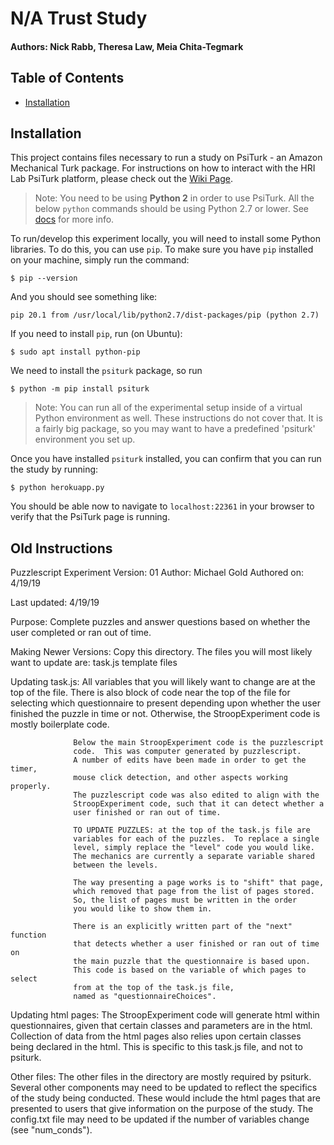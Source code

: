 # N/A Trust Study

#### Authors: Nick Rabb, Theresa Law, Meia Chita-Tegmark

## Table of Contents

* [Installation](installation)

## Installation

This project contains files necessary to run a study on PsiTurk - an Amazon Mechanical Turk package. For instructions on how to interact with the HRI Lab PsiTurk platform, please check out the [Wiki Page](https://hrilab.tufts.edu/wiki/index.php/Psiturk_Studies).

> Note: You need to be using **Python 2** in order to use PsiTurk. All the below `python` commands should be using Python 2.7 or lower. See [docs](https://psiturk.readthedocs.io/en/stable/install.html) for more info.

To run/develop this experiment locally, you will need to install some Python libraries. To do this, you can use `pip`. To make sure you have `pip` installed on your machine, simply run the command:

```
$ pip --version
```

And you should see something like:

```
pip 20.1 from /usr/local/lib/python2.7/dist-packages/pip (python 2.7)
```

If you need to install `pip`, run (on Ubuntu):

```
$ sudo apt install python-pip
```


We need to install the `psiturk` package, so run

```
$ python -m pip install psiturk
```

> Note: You can run all of the experimental setup inside of a virtual Python environment as well. These instructions do not cover that. It is a fairly big package, so you may want to have a predefined 'psiturk' environment you set up.

Once you have installed `psiturk` installed, you can confirm that you can run the study by running:

```
$ python herokuapp.py
```

You should be able now to navigate to `localhost:22361` in your browser to verify that the PsiTurk page is running.

## Old Instructions

Puzzlescript Experiment
Version: 01
Author: Michael Gold
Authored on: 4/19/19

Last updated: 4/19/19


Purpose: Complete puzzles and answer questions based on whether the user
         completed or ran out of time.  


Making Newer Versions: Copy this directory.
                       The files you will most likely want to update are:
                               task.js
                               template files


Updating task.js: All variables that you will likely want to change are at
                  the top of the file.  There is also block of code near the
                  top of the file for selecting which questionnaire to present
                  depending upon whether the user finished the puzzle in
                  time or not.  Otherwise, the StroopExperiment code is
                  mostly boilerplate code.  

                  Below the main StroopExperiment code is the puzzlescript
                  code.  This was computer generated by puzzlescript.  
                  A number of edits have been made in order to get the timer,
                  mouse click detection, and other aspects working properly.
                  The puzzlescript code was also edited to align with the
                  StroopExperiment code, such that it can detect whether a
                  user finished or ran out of time.  

                  TO UPDATE PUZZLES: at the top of the task.js file are
                  variables for each of the puzzles.  To replace a single
                  level, simply replace the "level" code you would like.  
                  The mechanics are currently a separate variable shared
                  between the levels.  

                  The way presenting a page works is to "shift" that page, 
                  which removed that page from the list of pages stored.
                  So, the list of pages must be written in the order
                  you would like to show them in.  

                  There is an explicitly written part of the "next" function
                  that detects whether a user finished or ran out of time on
                  the main puzzle that the questionnaire is based upon.  
                  This code is based on the variable of which pages to select
                  from at the top of the task.js file, 
                  named as "questionnaireChoices".


Updating html pages: The StroopExperiment code will generate html within
                     questionnaires, given that certain classes and
                     parameters are in the html.  Collection of data from the 
                     html pages also relies upon certain classes being
                     declared in the html.  This is specific to this task.js
                     file, and not to psiturk.  


Other files: The other files in the directory are mostly required by psiturk.  
             Several other components may need to be updated to reflect
             the specifics of the study being conducted.  These would include
             the html pages that are presented to users that give information
             on the purpose of the study.  The config.txt file may need to be
             updated if the number of variables change (see "num_conds").